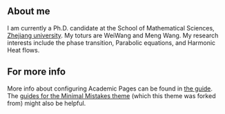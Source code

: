 About me
------
I am currently a Ph.D. candidate at the School of Mathematical Sciences, [Zhejiang university](http://www.math.zju.edu.cn/). My toturs are WeiWang and Meng Wang. My research interests include the phase transition, Parabolic equations, and Harmonic Heat flows.


For more info
------
More info about configuring Academic Pages can be found in [the guide](https://academicpages.github.io/markdown/). The [guides for the Minimal Mistakes theme](https://mmistakes.github.io/minimal-mistakes/docs/configuration/) (which this theme was forked from) might also be helpful.
